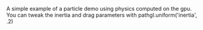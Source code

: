 A simple example of a particle demo using physics computed on the gpu.
You can tweak the inertia and drag parameters with pathgl.uniform('inertia', .2)
